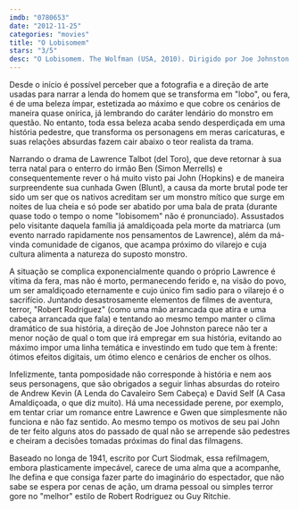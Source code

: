 ```yaml
---
imdb: "0780653"
date: "2012-11-25"
categories: "movies"
title: "O Lobisomem"
stars: "3/5"
desc: "O Lobisomem. The Wolfman (USA, 2010). Dirigido por Joe Johnston. Escrito por Andrew Kevin Walker, David Self, Curt Siodmak. Com Simon Merrells, Gemma Whelan, Emily Blunt, Benicio Del Toro, Mario Marin-Borquez, Asa Butterfield, Cristina Contes, Anthony Hopkins, Art Malik."
---
```

Desde o início é possível perceber que a fotografia e a direção de arte usadas para narrar a lenda do homem que se transforma em "lobo", ou fera, é de uma beleza ímpar, estetizada ao máximo e que cobre os cenários de maneira quase onírica, já lembrando do caráter lendário do monstro em questão. No entanto, toda essa beleza acaba sendo desperdiçada em uma história pedestre, que transforma os personagens em meras caricaturas, e suas relações absurdas fazem cair abaixo o teor realista da trama.

Narrando o drama de Lawrence Talbot (del Toro), que deve retornar à sua terra natal para o enterro do irmão Ben (Simon Merrells) e consequentemente rever o há muito visto pai John (Hopkins) e de maneira surpreendente sua cunhada Gwen (Blunt), a causa da morte brutal pode ter sido um ser que os nativos acreditam ser um monstro mítico que surge em noites de lua cheia e só pode ser abatido por uma bala de prata (durante quase todo o tempo o nome "lobisomem" não é pronunciado). Assustados pelo visitante daquela família já amaldiçoada pela morte da matriarca (um evento narrado rapidamente nos pensamentos de Lawrence), além da má-vinda comunidade de ciganos, que acampa próximo do vilarejo e cuja cultura alimenta a natureza do suposto monstro.

A situação se complica exponencialmente quando o próprio Lawrence é vítima da fera, mas não é morto, permanecendo ferido e, na visão do povo, um ser amaldiçoado eternamente e cujo único fim sadio para o vilarejo é o sacrifício. Juntando desastrosamente elementos de filmes de aventura, terror, "Robert Rodriguez" (como uma mão arrancada que atira e uma cabeça arrancada que fala) e tentando ao mesmo tempo manter o clima dramático de sua história, a direção de Joe Johnston parece não ter a menor noção de qual o tom que irá empregar em sua história, evitando ao máximo impor uma linha temática e investindo em tudo que tem à frente: ótimos efeitos digitais, um ótimo elenco e cenários de encher os olhos.

Infelizmente, tanta pomposidade não corresponde à história e nem aos seus personagens, que são obrigados a seguir linhas absurdas do roteiro de Andrew Kevin (A Lenda do Cavaleiro Sem Cabeça) e David Self (A Casa Amaldiçoada, o que diz muito). Há uma necessidade perene, por exemplo, em tentar criar um romance entre Lawrence e Gwen que simplesmente não funciona e não faz sentido. Ao mesmo tempo os motivos de seu pai John de ter feito alguns atos do passado de qual não se arrepende são pedestres e cheiram a decisões tomadas próximas do final das filmagens.

Baseado no longa de 1941, escrito por Curt Siodmak, essa refilmagem, embora plasticamente impecável, carece de uma alma que a acompanhe, lhe defina e que consiga fazer parte do imaginário do espectador, que não sabe se espera por cenas de ação, um drama pessoal ou simples terror gore no "melhor" estilo de Robert Rodriguez ou Guy Ritchie.

